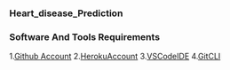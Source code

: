 ### Heart_disease_Prediction
### Software And Tools Requirements


1.[Github Account](https://github.com)
2.[HerokuAccount](https://heroku.com)
3.[VSCodeIDE](https://code.visualstudio.com)
4.[GitCLI](https://git-scm.com/book/en/v2/)
